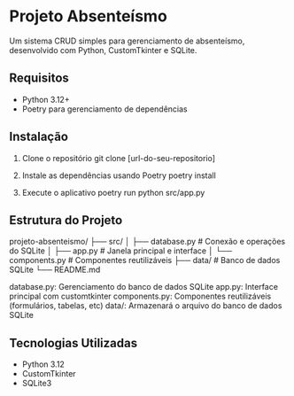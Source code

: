 # Projeto Absenteísmo

Um sistema CRUD simples para gerenciamento de absenteísmo, desenvolvido com Python, CustomTkinter e SQLite.

## Requisitos

- Python 3.12+
- Poetry para gerenciamento de dependências

## Instalação

1. Clone o repositório
git clone [url-do-seu-repositorio]

2. Instale as dependências usando Poetry
poetry install

3. Execute o aplicativo
poetry run python src/app.py


## Estrutura do Projeto
projeto-absenteismo/
├── src/
│ ├── database.py # Conexão e operações do SQLite
│ ├── app.py # Janela principal e interface
│ └── components.py # Componentes reutilizáveis
├── data/ # Banco de dados SQLite
└── README.md

database.py: Gerenciamento do banco de dados SQLite
app.py: Interface principal com customtkinter
components.py: Componentes reutilizáveis (formulários, tabelas, etc)
data/: Armazenará o arquivo do banco de dados SQLite

## Tecnologias Utilizadas

- Python 3.12
- CustomTkinter
- SQLite3
